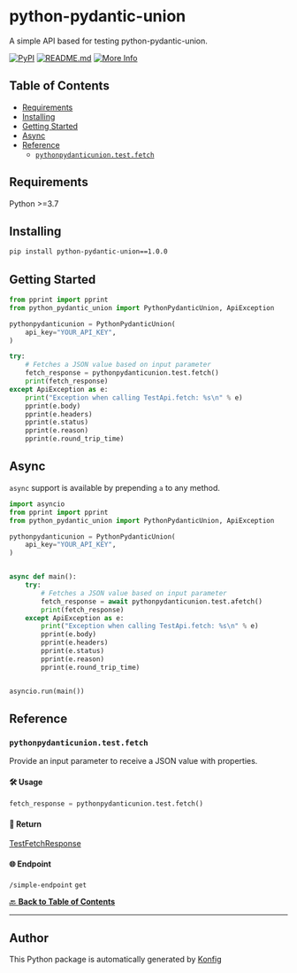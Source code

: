 # python-pydantic-union

A simple API based for testing python-pydantic-union.


[![PyPI](https://img.shields.io/badge/PyPI-v1.0.0-blue)](https://pypi.org/project/python-pydantic-union/1.0.0)
[![README.md](https://img.shields.io/badge/README-Click%20Here-green)](https://github.com/konfig-dev/konfig/tree/main/python#readme)
[![More Info](https://img.shields.io/badge/More%20Info-Click%20Here-orange)](http://example.com/support)

## Table of Contents

<!-- toc -->

- [Requirements](#requirements)
- [Installing](#installing)
- [Getting Started](#getting-started)
- [Async](#async)
- [Reference](#reference)
  * [`pythonpydanticunion.test.fetch`](#pythonpydanticuniontestfetch)

<!-- tocstop -->

## Requirements

Python >=3.7

## Installing

```sh
pip install python-pydantic-union==1.0.0
```

## Getting Started

```python
from pprint import pprint
from python_pydantic_union import PythonPydanticUnion, ApiException

pythonpydanticunion = PythonPydanticUnion(
    api_key="YOUR_API_KEY",
)

try:
    # Fetches a JSON value based on input parameter
    fetch_response = pythonpydanticunion.test.fetch()
    print(fetch_response)
except ApiException as e:
    print("Exception when calling TestApi.fetch: %s\n" % e)
    pprint(e.body)
    pprint(e.headers)
    pprint(e.status)
    pprint(e.reason)
    pprint(e.round_trip_time)
```

## Async

`async` support is available by prepending `a` to any method.

```python
import asyncio
from pprint import pprint
from python_pydantic_union import PythonPydanticUnion, ApiException

pythonpydanticunion = PythonPydanticUnion(
    api_key="YOUR_API_KEY",
)


async def main():
    try:
        # Fetches a JSON value based on input parameter
        fetch_response = await pythonpydanticunion.test.afetch()
        print(fetch_response)
    except ApiException as e:
        print("Exception when calling TestApi.fetch: %s\n" % e)
        pprint(e.body)
        pprint(e.headers)
        pprint(e.status)
        pprint(e.reason)
        pprint(e.round_trip_time)


asyncio.run(main())
```


## Reference
### `pythonpydanticunion.test.fetch`

Provide an input parameter to receive a JSON value with properties.

#### 🛠️ Usage

```python
fetch_response = pythonpydanticunion.test.fetch()
```

#### 🔄 Return

[TestFetchResponse](./python_pydantic_union/pydantic/test_fetch_response.py)

#### 🌐 Endpoint

`/simple-endpoint` `get`

[🔙 **Back to Table of Contents**](#table-of-contents)

---


## Author
This Python package is automatically generated by [Konfig](https://konfigthis.com)
